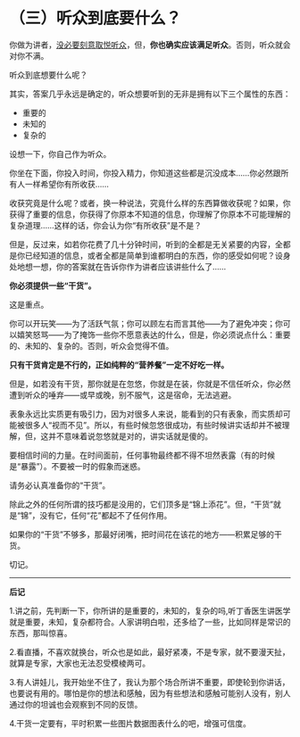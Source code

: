 （三）听众到底要什么？ 
======================

你做为讲者，[没必要刻意取悦听众](ch02.md)，但，**你也确实应该满足听众**。否则，听众就会对你不满。

听众到底想要什么呢？

其实，答案几乎永远是确定的，听众想要听到的无非是拥有以下三个属性的东西：

-   重要的
-   未知的
-   复杂的

设想一下，你自己作为听众。

你坐在下面，你投入时间，你投入精力，你知道这些都是沉没成本……你必然跟所有人一样希望你有所收获……

收获究竟是什么呢？或者，换一种说法，究竟什么样的东西算做收获呢？如果，你获得了重要的信息，你获得了你原本不知道的信息，你理解了你原本不可能理解的复杂道理……这样的话，你会认为你“有所收获”是不是？

但是，反过来，如若你花费了几十分钟时间，听到的全都是无关紧要的内容，全都是你已经知道的信息，或者全都是简单到谁都明白的东西，你的感受如何呢？设身处地想一想，你的答案就在告诉你作为讲者应该讲些什么了……

**你必须提供一些“干货”。**

这是重点。

你可以开玩笑——为了活跃气氛；你可以顾左右而言其他——为了避免冲突；你可以嬉笑怒骂——为了掩饰一些你不愿意表达的什么，但是，你必须说点什么：重要的、未知的、复杂的。否则，听众会觉得不值。

**只有干货肯定是不行的，正如纯粹的“营养餐”一定不好吃一样。**

但是，如若没有干货，那你就是在忽悠，你就是在装，你就是不信任听众，你必然遭到听众的唾弃——或早或晚，别不服气，这是宿命，无法逃避。

表象永远比实质更有吸引力，因为对很多人来说，能看到的只有表象，而实质却可能被很多人“视而不见”。所以，有些时候忽悠很成功，有些时候讲实话却并不被理解，但，这并不意味着说忽悠就是对的，讲实话就是傻的。

要相信时间的力量。在时间面前，任何事物最终都不得不坦然表露（有的时候是“暴露”）。不要被一时的假象而迷惑。

请务必认真准备你的“干货”。

除此之外的任何所谓的技巧都是没用的，它们顶多是“锦上添花”。但，“干货”就是“锦”，没有它，任何“花”都起不了任何作用。

如果你的“干货”不够多，那最好闭嘴，把时间花在该花的地方——积累足够的干货。

切记。
***
**后记**

1.讲之前，先判断一下，你所讲的是重要的，未知的，复杂的吗,听丁香医生讲医学就是重要，未知，复杂都符合。人家讲明白啦，还多给了一些，比如同样是常识的东西，那叫惊喜。

2.看直播，不喜欢就换台，听众也是如此，最好紧凑，不是专家，就不要漫天扯，就算是专家，大家也无法忍受模棱两可。

3.有人讲娃儿，我开始坐不住了，我认为那个场合所讲不重要，即使轮到你讲话，也要说有用的。哪怕是你的想法和感触，因为有些想法和感触可能别人没有，别人通过你的坦诚也会观察到不同的反馈。

4.干货一定要有，平时积累一些图片数据图表什么的吧，增强可信度。
